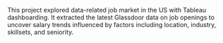 This project explored data-related job market in the US with Tableau dashboarding. It extracted the latest Glassdoor data on job openings to uncover salary trends influenced by factors including location, industry, skillsets, and seniority.

